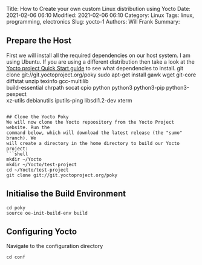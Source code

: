 Title: How to Create your own custom Linux distribution using Yocto
Date: 2021-02-06 06:10
Modified: 2021-02-06 06:10
Category: Linux
Tags: linux, programming, electronics
Slug: yocto-1
Authors: Will Frank
Summary: 

## Prepare the Host
First we will install all the required dependencies on our host system. I am
using Ubuntu. If you are using a different distribution then take a look at the
[Yocto project Quick Start guide](https://www.yoctoproject.org/docs/2.4/yocto-project-qs/yocto-project-qs.html)
to see what dependencies to install.
git clone git://git.yoctoproject.org/poky
sudo apt-get install gawk wget git-core diffstat unzip texinfo gcc-multilib \
    build-essential chrpath socat cpio python python3 python3-pip python3-pexpect \
    xz-utils debianutils iputils-ping libsdl1.2-dev xterm
```

## Clone the Yocto Poky
We will now clone the Yocto repoository from the Yocto Project website. Run the
command below, which will download the latest release (the "sumo" branch). We
will create a directory in the home directory to build our Yocto project:
```shell
mkdir ~/Yocto
mkdir ~/Yocto/test-project
cd ~/Yocto/test-project
git clone git://git.yoctoproject.org/poky
```

## Initialise the Build Environment
```shell
cd poky
source oe-init-build-env build
```
## Configuring Yocto
Navigate to the configuration directory
```shell
cd conf
```
